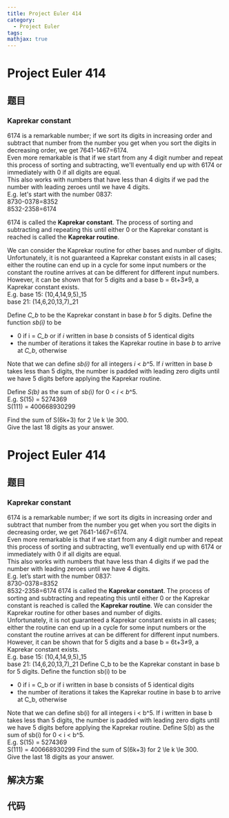 ```yaml
---
title: Project Euler 414
category:
  - Project Euler
tags:
mathjax: true
---
```

<escape><!-- more --></escape>
    
# Project Euler 414
## 题目
### Kaprekar constant



6174 is a remarkable number; if we sort its digits in increasing order and subtract that number from the number you get when you sort the digits in decreasing order, we get 7641-1467=6174.<br />
Even more remarkable is that if we start from any 4 digit number and repeat this process of sorting and subtracting, we'll eventually end up with 6174 or immediately with 0 if all digits are equal.<br /> 
This also works with numbers that have less than 4 digits if we pad the number with leading zeroes until we have 4 digits.<br />
E.g. let's start with the number 0837:<br />
8730-0378=8352<br />
8532-2358=6174


6174 is called the <b>Kaprekar constant</b>. The process of sorting and subtracting and repeating this until either 0 or the Kaprekar constant is reached is called the <b>Kaprekar routine</b>.


We can consider the Kaprekar routine for other bases and number of digits.<br /> 
Unfortunately, it is not guaranteed a Kaprekar constant exists in all cases; either the routine can end up in a cycle for some input numbers or the constant the routine arrives at can be different for different input numbers.<br />
However, it can be shown that for 5 digits and a base b = 6t+3≠9, a Kaprekar constant exists.<br />
E.g. base 15: (10,4,14,9,5)_15<br />
base 21: (14,6,20,13,7)_21

Define <var>C_b</var> to be the Kaprekar constant in base <var>b</var> for 5 digits.
Define the function <var>sb(i)</var> to be
<ul><li> 0 if i = <var>C_b</var> or if <var>i</var> written in base <var>b</var> consists of 5 identical digits
</li><li> the number of iterations it takes the Kaprekar routine in base <var>b</var> to arrive at <var>C_b</var>, otherwise
</li></ul>
Note that we can define <var>sb(i)</var> for all integers <var>i</var> < <var>b</var>^5. If <var>i</var> written in base <var>b</var> takes less than 5 digits, the number is padded with leading zero digits until we have 5 digits before applying the Kaprekar routine.


Define <var>S(b)</var> as the sum of <var>sb(i)</var> for 0 < <var>i</var> < <var>b</var>^5.<br />
E.g. S(15) = 5274369<br /> 
S(111) = 400668930299


Find the sum of S(6k+3) for 2 \le k \le 300.<br />
Give the last 18 digits as your answer.




# Project Euler 414
## 题目
### Kaprekar constant

6174 is a remarkable number; if we sort its digits in increasing order and subtract that number from the number you get when you sort the digits in decreasing order, we get 7641-1467=6174.<br>Even more remarkable is that if we start from any 4 digit number and repeat this process of sorting and subtracting, we’ll eventually end up with 6174 or immediately with 0 if all digits are equal.<br>This also works with numbers that have less than 4 digits if we pad the number with leading zeroes until we have 4 digits.<br>E.g. let’s start with the number 0837:<br>8730-0378=8352<br>8532-2358=6174
6174 is called the **Kaprekar constant**. The process of sorting and subtracting and repeating this until either 0 or the Kaprekar constant is reached is called the **Kaprekar routine**.
We can consider the Kaprekar routine for other bases and number of digits.<br>Unfortunately, it is not guaranteed a Kaprekar constant exists in all cases; either the routine can end up in a cycle for some input numbers or the constant the routine arrives at can be different for different input numbers.<br>However, it can be shown that for 5 digits and a base b = 6t+3≠9, a Kaprekar constant exists.<br>E.g. base 15: (10,4,14,9,5)_15<br>base 21: (14,6,20,13,7)_21
Define C_b to be the Kaprekar constant in base b for 5 digits. Define the function sb(i) to be
<ul>
<li>0 if i = C_b or if i written in base b consists of 5 identical digits</li>
<li>the number of iterations it takes the Kaprekar routine in base b to arrive at C_b, otherwise</li>
</ul>
Note that we can define sb(i) for all integers i < b^5. If i written in base b takes less than 5 digits, the number is padded with leading zero digits until we have 5 digits before applying the Kaprekar routine.
Define S(b) as the sum of sb(i) for 0 < i < b^5.<br>E.g. S(15) = 5274369<br>S(111) = 400668930299
Find the sum of S(6k+3) for 2 \le k \le 300.<br>Give the last 18 digits as your answer.


## 解决方案


## 代码


